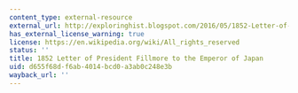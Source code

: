 ```yaml
---
content_type: external-resource
external_url: http://exploringhist.blogspot.com/2016/05/1852-Letter-of-Fillmore-to-Emperor-of-Japan.html
has_external_license_warning: true
license: https://en.wikipedia.org/wiki/All_rights_reserved
status: ''
title: 1852 Letter of President Fillmore to the Emperor of Japan
uid: d655f68d-f6ab-4014-bcd0-a3ab0c248e3b
wayback_url: ''
---
```

